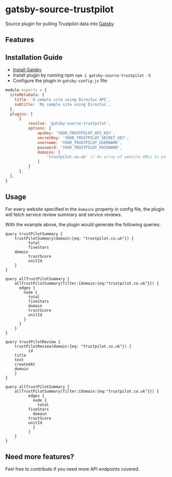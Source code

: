 # gatsby-source-trustpilot

Source plugin for pulling Trustpilot data into [Gatsby](https://github.com/gatsbyjs)


## Features

## Installation Guide

- [Install Gatsby](https://www.gatsbyjs.org/docs/)
- Install plugin by running npm `npm i gatsby-source-trustpilot -S`
- Configure the plugin in `gatsby-config.js` file:

```javascript
module.exports = {
  siteMetadata: {
    title: `A sample site using Directus API`,
    subtitle: `My sample site using Directus`,
  },
  plugins: [
      {
          resolve: 'gatsby-source-trustpilot',
          options: {
              apiKey: 'YOUR_TRUSTPILOT_API_KEY',
              secretKey: 'YOUR_TRUSTPILOT_SECRET_KEY',
              username: 'YOUR_TRUSTPILOT_USERNAME',
              password: 'YOUR_TRUSTPILOT_PASSWORD',
              domains: [
                  'trustpilot.co.uk' // An array of website URLs to pull the reviews for
              ]
          }
      },
  ],
}
```

## Usage

For every website specified in the `domains` property in config file, the plugin will fetch service review summary and service reviews.

With the example above, the plugin would generate the following queries:

```
query trustPilotSummary {
    trustPilotSummary(domain:{eq: "trustpilot.co.uk"}) {
          total
          fiveStars
    domain
          trustScore
          unitId
    }
}
```
```
query allTrustPilotSummary {
    allTrustPilotSummary(filter:{domain:{eq:"trustpilot.co.uk"}}) {
      edges {
        node {
          total
          fiveStars
          domain
          trustScore
          unitId
        }
      }
    }
}
```
```
query trustPilotReview {
    trustPilotReview(domain:{eq: "trustpilot.co.uk"}) {
          id
    title
    text
    createdAt
    domain
    }
}
```
```
query allTrustPilotSummary {
    allTrustPilotSummary(filter:{domain:{eq:"trustpilot.co.uk"}}) {
          edges {
            node {
              total
          fiveStars
            domain
          trustScore
          unitId
            }
          }
    }
}
```


## Need more features?

Feel free to contribute if you need more API endpoints covered.